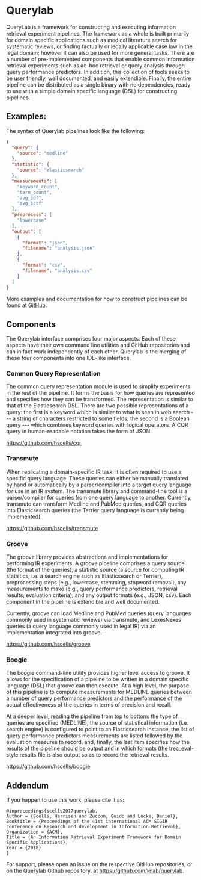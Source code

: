 # Querylab

QueryLab is a framework for constructing and executing information retrieval experiment pipelines. The framework
as a whole is built primarily for domain specific applications such as medical literature search for systematic
reviews, or finding factually or legally applicable case law in the legal domain; however it can also be used
for more general tasks. There are a number of pre-implemented components that enable common information
retrieval experiments such as ad-hoc retrieval or query analysis through query performance predictors. In
addition, this collection of tools seeks to be user friendly, well documented, and easily extendible. Finally,
the entire pipeline can be distributed as a single binary with no dependencies, ready to use with a simple
domain specific language (DSL) for constructing pipelines.

## Examples:

The syntax of Querylab pipelines look like the following:

```json
{
  "query": {
    "source": "medline"
  },
  "statistic": {
    "source": "elasticsearch"
  },
  "measurements": [
    "keyword_count",
    "term_count",
    "avg_idf",
    "avg_ictf"
  ],
  "preprocess": [
    "lowercase"
  ],
  "output": [
    {
      "format": "json",
      "filename": "analysis.json"
    },
    {
      "format": "csv",
      "filename": "analysis.csv"
    }
  ]
}
```

More examples and documentation for how to construct pipelines can be found at [GitHub](https://github.com/ielab/querylab).

## Components

The Querylab interface comprises four major aspects. Each of these aspects have their
own command line utilities and GitHub repositories and can in fact work independently of
each other. Querylab is the merging of these four components into one IDE-like interface.

### Common Query Representation

﻿The common query representation module is used to simplify experiments in the rest of the pipeline. It forms the
basis for how queries are represented and specifies how they can be transformed. The representation is similar
to that of the Elasticsearch DSL. There are two possible representations of a query: the first is a keyword
which is similar to what is seen in web search --- a string of characters restricted to some fields; the second
is a Boolean query --- which combines keyword queries with logical operators. A CQR query in human-readable
notation takes the form of JSON.

https://github.com/hscells/cqr

### Transmute

﻿When replicating a domain-specific IR task, it is often required to use a specific query
language. These queries can either be manually translated by
hand or automatically by a parser/compiler into a target query language for use in an IR system. The
transmute library and command-line tool is a parser/compiler for queries from one query language to
another. Currently, transmute can transform Medline and PubMed queries, and CQR queries into
Elasticsearch queries (the Terrier query language is currently being implemented).</p>

https://github.com/hscells/transmute

### Groove

﻿The groove library provides abstractions and implementations for performing IR experiments. A
groove pipeline comprises a query source (the format of the queries), a statistic source (a source for
computing IR statistics; i.e. a search engine such as Elasticsearch or Terrier), preprocessing steps (e.g.,
lowercase, stemming, stopword removal), any measurements to make (e.g., query performance predictors, retrieval
results, evaluation criteria), and any output formats (e.g., JSON, csv). Each component in the
pipeline is extendible and well documented.

Currently, groove can load Medline and PubMed queries (query languages commonly used in systematic
reviews) via transmute, and LexesNexes queries (a query language commonly used in legal IR) via an
implementation integrated into groove.

https://github.com/hscells/groove

### Boogie

﻿The boogie command-line utility provides higher level access to groove. It allows for the
specification of a pipeline to be written in a domain specific language (DSL) that groove can then
execute. At a high level, the purpose of this pipeline is to compute measurements for MEDLINE queries between a
number of query performance predictors and the performance of the actual effectiveness of the queries in terms
of precision and recall.

At a deeper level, reading the pipeline from top to bottom: the type of queries are specified
(MEDLINE), the source of statistical information (i.e. search engine) is configured to point to an
Elasticsearch instance, the list of query performance predictors measurements are listed followed by the
evaluation measures to record, and, finally, the last item specifies how the results of the pipeline should be
output and in which formats (the trec_eval-style results file is also output so as to record the
retrieval results.

https://github.com/hscells/boogie

## Addendum

If you happen to use this work, please cite it as:

```
@inproceedings{scells2017querylab,
Author = {Scells, Harrisen and Zuccon, Guido and Locke, Daniel},
Booktitle = {Proceedings of the 41st international ACM SIGIR conference on Research and development in Information Retrieval},
Organization = {ACM},
Title = {﻿An Information Retrieval Experiment Framework for Domain Specific Applications},
Year = {2018}
}
```

For support, please open an issue on the respective GitHub repositories, or on the Querylab Github
repository, at https://github.com/ielab/querylab.

